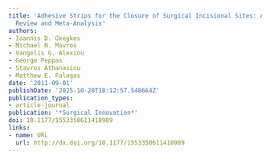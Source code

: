 ```yaml
---
title: 'Adhesive Strips for the Closure of Surgical Incisional Sites: A Systematic
  Review and Meta-Analysis'
authors:
- Ioannis D. Gkegkes
- Michael N. Mavros
- Vangelis G. Alexiou
- George Peppas
- Stavros Athanasiou
- Matthew E. Falagas
date: '2011-09-01'
publishDate: '2025-10-20T18:12:57.548664Z'
publication_types:
- article-journal
publication: '*Surgical Innovation*'
doi: 10.1177/1553350611418989
links:
- name: URL
  url: http://dx.doi.org/10.1177/1553350611418989
---
```

